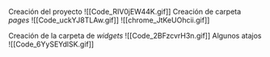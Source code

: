 
Creación del proyecto 
![[Code_RIV0jEW44K.gif]]
Creación de carpeta *pages*
![[Code_uckYJ8TLAw.gif]]
![[chrome_JtKeUOhcii.gif]]

Creación de la carpeta de *widgets*
![[Code_2BFzcvrH3n.gif]]
Algunos atajos
![[Code_6YySEYdlSK.gif]]

